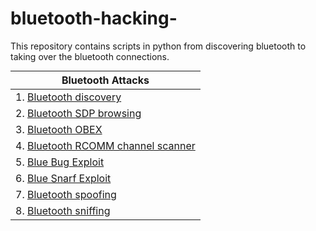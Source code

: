 # bluetooth-hacking-
This repository contains scripts in python from discovering bluetooth to taking over the bluetooth connections.


<table style="margin: 0px auto;">
    <thead>
        <tr>
            <th>Bluetooth Attacks</th>
        </tr>
    </thead>
    <tbody>
        <tr>
            <td>1. <a href="https://www.codexpace.in/2022/07/bluetooth-scanner-with-python.html">Bluetooth discovery</a></td>
        </tr>
        <tr >
            <td>2. <a href="https://www.codexpace.in/2022/07/sdpservice-discovery-protocol-browser.html">Bluetooth SDP browsing</a></td>
        </tr>
        <tr >
            <td>3. <a href="https://www.codexpace.in/2022/07/obex-object-exchange.html">Bluetooth OBEX</a></td>
        </tr>
        <tr >
            <td>4. <a href="https://www.codexpace.in/2022/07/rcomm-channel-scanner.html">Bluetooth RCOMM channel scanner</a></td>
        </tr>
        <tr >
            <td>5. <a href="https://www.codexpace.in/2022/07/blue-bug-exploit.html">Blue Bug Exploit</a></td>
        </tr>
        <tr >
            <td>6. <a href="https://www.codexpace.in/2022/07/blue-snarf-exploit.html">Blue Snarf Exploit</a></td>
        </tr>
        <tr >
            <td>7. <a href="https://www.codexpace.in/2022/07/bluetooth-spoofing.html">Bluetooth spoofing</a></td>
        </tr>
      	<tr >
            <td>8. <a href="https://www.codexpace.in/2022/07/bluetooth-sniffing.html">Bluetooth sniffing</a></td>
        </tr>

</table>
